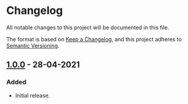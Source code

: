 # Changelog

All notable changes to this project will be documented in this file.

The format is based on [Keep a Changelog](https://keepachangelog.com/en/1.0.0/),
and this project adheres to [Semantic Versioning](https://semver.org/spec/v2.0.0.html).

## [1.0.0] - 28-04-2021

### Added

- Initial release.


[1.0.0]: https://github.com/uiuxarghya/8bits/releases/tag/v1.0.0